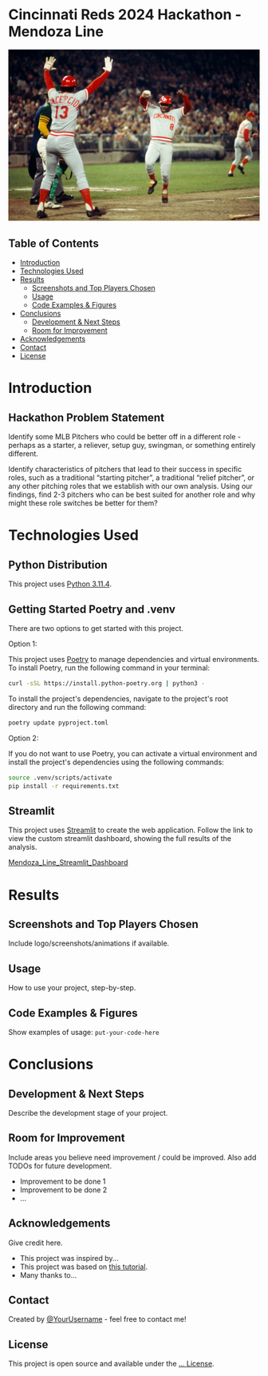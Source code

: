 # Cincinnati Reds 2024 Hackathon - Mendoza Line

![Alt text](image.png)

## Table of Contents
- [Introduction](#introduction)
- [Technologies Used](#technologies-used)
- [Results](#Results)
  - [Screenshots and Top Players Chosen](#screenshots-and-top-players-chosen)
  - [Usage](#usage)
  - [Code Examples & Figures](#code-examples--figures)
- [Conclusions](#conclusions)
    - [Development & Next Steps](#development--next-steps)
    - [Room for Improvement](#room-for-improvement)
- [Acknowledgements](#acknowledgements)
- [Contact](#contact)
- [License](#license)

# Introduction
## Hackathon Problem Statement 
Identify some MLB Pitchers who could be better off in a different role - perhaps as a starter, a reliever, setup guy, swingman, or something entirely different. 

Identify characteristics of pitchers that lead to their success in specific roles, such as a traditional “starting pitcher”, a traditional “relief pitcher”, or any other pitching roles that we establish with our own analysis. Using our findings, find 2-3 pitchers who can be best suited for another role and why might these role switches be better for them?

# Technologies Used
## Python Distribution
This project uses [Python 3.11.4](https://www.python.org/downloads/release/python-3114/).

## Getting Started Poetry and .venv
There are two options to get started with this project.

Option 1:

This project uses [Poetry](https://python-poetry.org/) to manage dependencies and virtual environments. To install Poetry, run the following command in your terminal:

```bash
curl -sSL https://install.python-poetry.org | python3 -
```

To install the project's dependencies, navigate to the project's root directory and run the following command:

```bash
poetry update pyproject.toml
```

Option 2:

If you do not want to use Poetry, you can activate a virtual environment and install the project's dependencies using the following commands:

```bash
source .venv/scripts/activate
pip install -r requirements.txt
```

## Streamlit
This project uses [Streamlit](https://streamlit.io/) to create the web application. Follow the link to view the custom streamlit dashboard, showing the full results of the analysis. 

[Mendoza_Line_Streamlit_Dashboard](https://share.streamlit.io/your-github-username/your-repo-name/your-app-name.py)

# Results
## Screenshots and Top Players Chosen
Include logo/screenshots/animations if available.

## Usage
How to use your project, step-by-step.

## Code Examples & Figures
Show examples of usage:
`put-your-code-here`

# Conclusions
## Development & Next Steps
Describe the development stage of your project.

## Room for Improvement
Include areas you believe need improvement / could be improved. Also add TODOs for future development.
- Improvement to be done 1
- Improvement to be done 2
- ...

## Acknowledgements
Give credit here.
- This project was inspired by...
- This project was based on [this tutorial](https://www.example.com).
- Many thanks to...

## Contact
Created by [@YourUsername](https://your-website.com/) - feel free to contact me!

## License
This project is open source and available under the [... License](LICENSE).
